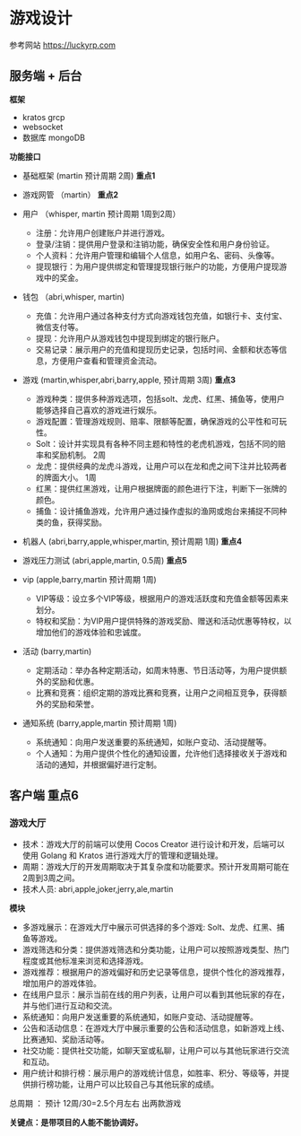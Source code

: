 # 游戏设计

参考网站 https://luckyrp.com

## 服务端 + 后台

**框架**

- kratos grcp
- websocket
- 数据库 mongoDB

**功能接口**

- 基础框架 (martin 预计周期 2周) **重点1**
- 游戏网管 （martin） **重点2**

- 用户 （whisper, martin 预计周期 1周到2周）
    - 注册：允许用户创建账户并进行游戏。
    - 登录/注销：提供用户登录和注销功能，确保安全性和用户身份验证。
    - 个人资料：允许用户管理和编辑个人信息，如用户名、密码、头像等。
    - 提现银行：为用户提供绑定和管理提现银行账户的功能，方便用户提现游戏中的奖金。
- 钱包 （abri,whisper, martin)
    - 充值：允许用户通过各种支付方式向游戏钱包充值，如银行卡、支付宝、微信支付等。
    - 提现：允许用户从游戏钱包中提现到绑定的银行账户。
    - 交易记录：展示用户的充值和提现历史记录，包括时间、金额和状态等信息，方便用户查看和管理资金流动。
- 游戏 (martin,whisper,abri,barry,apple, 预计周期 3周) **重点3**
    - 游戏种类：提供多种游戏选项，包括solt、龙虎、红黑、捕鱼等，使用户能够选择自己喜欢的游戏进行娱乐。
    - 游戏配置：管理游戏规则、赔率、限额等配置，确保游戏的公平性和可玩性。
    - Solt：设计并实现具有各种不同主题和特性的老虎机游戏，包括不同的赔率和奖励机制。 2周
    - 龙虎：提供经典的龙虎斗游戏，让用户可以在龙和虎之间下注并比较两者的牌面大小。 1周
    - 红黑：提供红黑游戏，让用户根据牌面的颜色进行下注，判断下一张牌的颜色。
    - 捕鱼：设计捕鱼游戏，允许用户通过操作虚拟的渔网或炮台来捕捉不同种类的鱼，获得奖励。
- 机器人 (abri,barry,apple,whisper,martin, 预计周期 1周) **重点4**
- 游戏压力测试 (abri,apple,martin, 0.5周) **重点5**
- vip (apple,barry,martin 预计周期 1周)
    - VIP等级：设立多个VIP等级，根据用户的游戏活跃度和充值金额等因素来划分。
    - 特权和奖励：为VIP用户提供特殊的游戏奖励、赠送和活动优惠等特权，以增加他们的游戏体验和忠诚度。
- 活动 (barry,martin)
    - 定期活动：举办各种定期活动，如周末特惠、节日活动等，为用户提供额外的奖励和优惠。
    - 比赛和竞赛：组织定期的游戏比赛和竞赛，让用户之间相互竞争，获得额外的奖励和荣誉。
- 通知系统 (barry,apple,martin 预计周期 1周)
    - 系统通知：向用户发送重要的系统通知，如账户变动、活动提醒等。
    - 个人通知：为用户提供个性化的通知设置，允许他们选择接收关于游戏和活动的通知，并根据偏好进行定制。

## 客户端 **重点6**

### 游戏大厅

- 技术：游戏大厅的前端可以使用 Cocos Creator 进行设计和开发，后端可以使用 Golang 和 Kratos 进行游戏大厅的管理和逻辑处理。
- 周期：游戏大厅的开发周期取决于其复杂度和功能要求。预计开发周期可能在2周到3周之间。
- 技术人员: abri,apple,joker,jerry,ale,martin

**模块**

- 多游戏展示：在游戏大厅中展示可供选择的多个游戏: Solt、龙虎、红黑、捕鱼等游戏。
- 游戏筛选和分类：提供游戏筛选和分类功能，让用户可以按照游戏类型、热门程度或其他标准来浏览和选择游戏。
- 游戏推荐：根据用户的游戏偏好和历史记录等信息，提供个性化的游戏推荐，增加用户的游戏体验。
- 在线用户显示：展示当前在线的用户列表，让用户可以看到其他玩家的存在，并与他们进行互动和交流。
- 系统通知：向用户发送重要的系统通知，如账户变动、活动提醒等。
- 公告和活动信息：在游戏大厅中展示重要的公告和活动信息，如新游戏上线、比赛通知、奖励活动等。
- 社交功能：提供社交功能，如聊天室或私聊，让用户可以与其他玩家进行交流和互动。
- 用户统计和排行榜：展示用户的游戏统计信息，如胜率、积分、等级等，并提供排行榜功能，让用户可以比较自己与其他玩家的成绩。

总周期 ： 预计 12周/30=2.5个月左右 出两款游戏

**关键点：是带项目的人能不能协调好。**